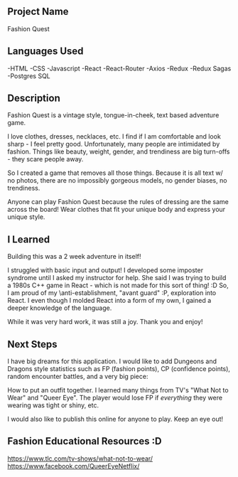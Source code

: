 
## Project Name
Fashion Quest

## Languages Used
-HTML
-CSS
-Javascript
-React
-React-Router
-Axios
-Redux
-Redux Sagas
-Postgres SQL

## Description
Fashion Quest is a vintage style, tongue-in-cheek, text based adventure game.

I love clothes, dresses, necklaces, etc. I find if I am comfortable and look sharp - I feel pretty good.
Unfortunately, many people are intimidated by fashion. Things like beauty, weight, gender, and trendiness are big turn-offs - they scare people away.

So I created a game that removes all those things. Because it is all text w/ no photos, there are no impossibly gorgeous models, no gender biases, no trendiness. 

Anyone can play Fashion Quest because the rules of dressing are the same across the board! Wear clothes that fit your unique body and express your unique style.

## I Learned
Building this was a 2 week adventure in itself! 

I struggled with basic input and output! I developed some imposter syndrome until I asked my instructor for help. She said I was trying to build a 1980s C++ game in React - which is not made for this sort of thing! :D
So, I am proud of my \anti-establishment, "avant guard" :P, exploration into React.
I even though I molded React into a form of my own, I gained a deeper knowledge of the language.

While it was very hard work, it was still a joy.
Thank you and enjoy!

## Next Steps
I have big dreams for this application. I would like to add Dungeons and Dragons style statistics such as FP (fashion points), CP (confidence points), random encounter battles, and a very big piece:

How to put an outfit together. I learned many things from TV's "What Not to Wear" and "Queer Eye".
The player would lose FP if *everything* they were wearing was tight or shiny, etc.

I would also like to publish this online for anyone to play. Keep an eye out!

## Fashion Educational Resources :D
https://www.tlc.com/tv-shows/what-not-to-wear/
https://www.facebook.com/QueerEyeNetflix/
